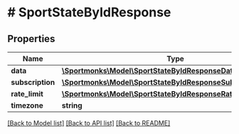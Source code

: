 # # SportStateByIdResponse

## Properties

Name | Type | Description | Notes
------------ | ------------- | ------------- | -------------
**data** | [**\Sportmonks\Model\SportStateByIdResponseData**](SportStateByIdResponseData.md) |  | [optional]
**subscription** | [**\Sportmonks\Model\SportStateByIdResponseSubscriptionInner[]**](SportStateByIdResponseSubscriptionInner.md) |  | [optional]
**rate_limit** | [**\Sportmonks\Model\SportStateByIdResponseRateLimit**](SportStateByIdResponseRateLimit.md) |  | [optional]
**timezone** | **string** |  | [optional]

[[Back to Model list]](../../README.md#models) [[Back to API list]](../../README.md#endpoints) [[Back to README]](../../README.md)
